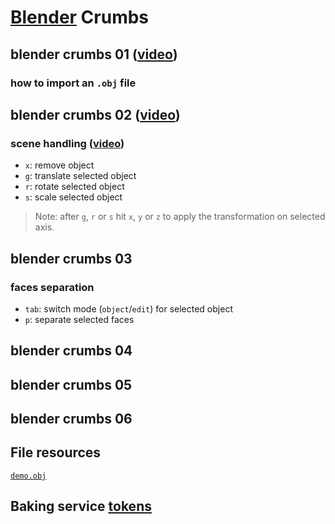 # [Blender](https://www.blender.org/) Crumbs 

## blender crumbs 01 ([video](https://vimeo.com/164592870))

### how to import an `.obj` file
  
## blender crumbs 02 ([video](https://vimeo.com/164593757))

### scene handling ([video](https://vimeo.com/164594362))

- `x`: remove object 
- `g`: translate selected object
- `r`: rotate selected object
- `s`: scale selected object

> Note: after `g`, `r` or `s` hit `x`, `y` or `z` to apply the transformation on selected axis.

## blender crumbs 03

### faces separation

- `tab`: switch mode (`object`/`edit`) for selected object
- `p`: separate selected faces

## blender crumbs 04

## blender crumbs 05

## blender crumbs 06


## File resources
[`demo.obj`](https://raw.githubusercontent.com/cvdlab-cg/lessons/master/lessons/2016-04-28/demo.obj)

## Baking service [tokens](https://docs.google.com/spreadsheets/d/1S5IoO5g6nnAv3IwqtdPwpIFULszV8XmW5BWhH1tCJ6I/edit#gid=0)
